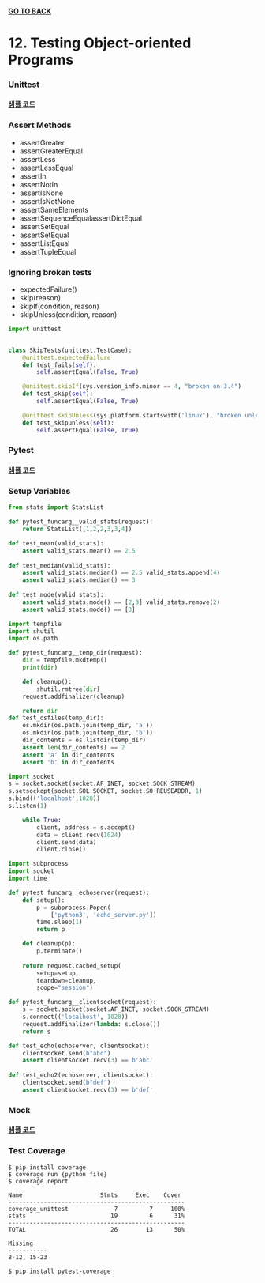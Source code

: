#### [GO TO BACK](../README.md)

# 12. Testing Object-oriented Programs

### Unittest
#### [샘플 코드](./ch12-unittest.py)

### Assert Methods
- assertGreater
- assertGreaterEqual
- assertLess
- assertLessEqual
- assertIn
- assertNotIn
- assertIsNone
- assertIsNotNone
- assertSameElements
- assertSequenceEqualassertDictEqual
- assertSetEqual
- assertSetEqual
- assertListEqual
- assertTupleEqual

### Ignoring broken tests
- expectedFailure()
- skip(reason)
- skipIf(condition, reason)
- skipUnless(condition, reason)

```python
import unittest


class SkipTests(unittest.TestCase):
    @unittest.expectedFailure
    def test_fails(self):
        self.assertEqual(False, True)

    @uniitest.skipIf(sys.version_info.minor == 4, "broken on 3.4")
    def test_skip(self):
        self.assertEqual(False, True)

    @unittest.skipUnless(sys.platform.startswith('linux'), "broken unless on linux")
    def test_skipunless(self):
        self.assertEqual(False, True)
```

### Pytest
#### [샘플 코드](./ch12-pytest.py)

### Setup Variables
```python
from stats import StatsList

def pytest_funcarg__valid_stats(request):
    return StatsList([1,2,2,3,3,4])

def test_mean(valid_stats):
    assert valid_stats.mean() == 2.5
    
def test_median(valid_stats):
    assert valid_stats.median() == 2.5 valid_stats.append(4)
    assert valid_stats.median() == 3
    
def test_mode(valid_stats):
    assert valid_stats.mode() == [2,3] valid_stats.remove(2)
    assert valid_stats.mode() == [3]
```
```python
import tempfile 
import shutil 
import os.path

def pytest_funcarg__temp_dir(request): 
    dir = tempfile.mkdtemp() 
    print(dir)

    def cleanup(): 
        shutil.rmtree(dir)
    request.addfinalizer(cleanup)

    return dir
def test_osfiles(temp_dir): 
    os.mkdir(os.path.join(temp_dir, 'a')) 
    os.mkdir(os.path.join(temp_dir, 'b')) 
    dir_contents = os.listdir(temp_dir) 
    assert len(dir_contents) == 2
    assert 'a' in dir_contents
    assert 'b' in dir_contents
```
```python
import socket
s = socket.socket(socket.AF_INET, socket.SOCK_STREAM) 
s.setsockopt(socket.SOL_SOCKET, socket.SO_REUSEADDR, 1) 
s.bind(('localhost',1028))
s.listen(1)

    while True:
        client, address = s.accept() 
        data = client.recv(1024) 
        client.send(data) 
        client.close()
```
```python
import subprocess
import socket
import time

def pytest_funcarg__echoserver(request):
    def setup():
        p = subprocess.Popen(
            ['python3', 'echo_server.py'])
        time.sleep(1) 
        return p

    def cleanup(p): 
        p.terminate()
        
    return request.cached_setup( 
        setup=setup,
        teardown=cleanup, 
        scope="session")

def pytest_funcarg__clientsocket(request):
    s = socket.socket(socket.AF_INET, socket.SOCK_STREAM) 
    s.connect(('localhost', 1028)) 
    request.addfinalizer(lambda: s.close())
    return s

def test_echo(echoserver, clientsocket): 
    clientsocket.send(b"abc")
    assert clientsocket.recv(3) == b'abc'
    
def test_echo2(echoserver, clientsocket): 
    clientsocket.send(b"def")
    assert clientsocket.recv(3) == b'def'

```

### Mock
#### [샘플 코드](./ch12-mock.py)

### Test Coverage
```shell
$ pip install coverage
$ coverage run {python file}
$ coverage report
```
```shell
Name                      Stmts     Exec    Cover 
-------------------------------------------------- 
coverage_unittest             7         7     100% 
stats                        19         6      31% 
-------------------------------------------------- 
TOTAL                        26        13      50%

Missing 
----------- 
8-12, 15-23
```
```shell
$ pip install pytest-coverage
```
